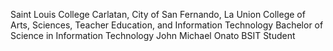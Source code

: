 Saint Louis College
Carlatan, City of San Fernando, La Union
College of Arts, Sciences, Teacher Education, and Information Technology
Bachelor of Science in Information Technology
John Michael Onato 
BSIT Student